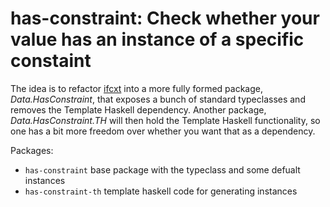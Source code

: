 # has-constraint: Check whether your value has an instance of a specific constaint

The idea is to refactor [ifcxt](https://github.com/mikeizbicki/ifcxt) into a more fully formed package, _Data.HasConstraint_, that exposes a bunch of standard typeclasses and removes the Template Haskell dependency. Another package, _Data.HasConstraint.TH_ will then hold the Template Haskell functionality, so one has a bit more freedom over whether you want that as a dependency.

Packages:

- `has-constraint` base package with the typeclass and some defualt instances
- `has-constraint-th` template haskell code for generating instances

